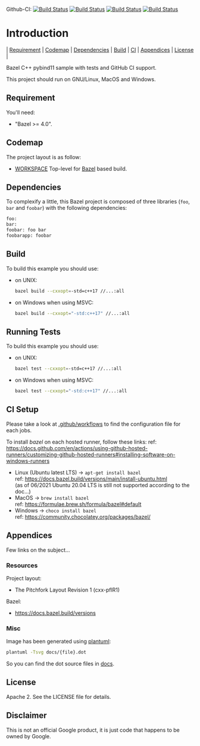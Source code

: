 Github-CI:
[![Build Status][amd64_linux_status]][amd64_linux_link]
[![Build Status][amd64_macos_status]][amd64_macos_link]
[![Build Status][amd64_windows_status]][amd64_windows_link]
[![Build Status][amd64_docker_status]][amd64_docker_link]

[amd64_linux_status]: https://github.com/Mizux/bazel-pybind11/actions/workflows/amd64_linux.yml/badge.svg
[amd64_linux_link]: https://github.com/Mizux/bazel-pybind11/actions/workflows/amd64_linux.yml
[amd64_macos_status]: https://github.com/Mizux/bazel-pybind11/actions/workflows/amd64_macos.yml/badge.svg
[amd64_macos_link]: https://github.com/Mizux/bazel-pybind11/actions/workflows/amd64_macos.yml
[amd64_windows_status]: https://github.com/Mizux/bazel-pybind11/actions/workflows/amd64_windows.yml/badge.svg
[amd64_windows_link]: https://github.com/Mizux/bazel-pybind11/actions/workflows/amd64_windows.yml
[amd64_docker_status]: https://github.com/Mizux/bazel-pybind11/actions/workflows/amd64_docker.yml/badge.svg
[amd64_docker_link]: https://github.com/Mizux/bazel-pybind11/actions/workflows/amd64_docker.yml

# Introduction
<nav for="project"> |
<a href="#requirement">Requirement</a> |
<a href="#codemap">Codemap</a> |
<a href="#dependencies">Dependencies</a> |
<a href="#build">Build</a> |
<a href="ci/README.md">CI</a> |
<a href="#appendices">Appendices</a> |
<a href="#license">License</a> |
</nav>

Bazel C++ pybind11 sample with tests and GitHub CI support.

This project should run on GNU/Linux, MacOS and Windows.

## Requirement
You'll need:

* "Bazel >= 4.0".

## Codemap
The project layout is as follow:

* [WORKSPACE](WORKSPACE) Top-level for [Bazel](https://bazel.build) based build.

## Dependencies
To complexify a little, this Bazel project is composed of three libraries (`foo`, `bar` and `foobar`)
with the following dependencies:

```sh
foo:
bar:
foobar: foo bar
foobarapp: foobar
```

## Build
To build this example you should use:

* on UNIX:
  ```sh
  bazel build --cxxopt=-std=c++17 //...:all
  ```

* on Windows when using MSVC:
  ```sh
  bazel build --cxxopt="-std:c++17" //...:all
  ```

## Running Tests
To build this example you should use:

* on UNIX:
  ```sh
  bazel test --cxxopt=-std=c++17 //...:all
  ```

* on Windows when using MSVC:
  ```sh
  bazel test --cxxopt="-std:c++17" //...:all
  ```

## CI Setup
Please take a look at [.github/workflows](.github/workflows) to find the configuration file for each jobs.

To install *bazel* on each hosted runner, follow these links:
ref: https://docs.github.com/en/actions/using-github-hosted-runners/customizing-github-hosted-runners#installing-software-on-windows-runners

* Linux (Ubuntu latest LTS) -> `apt-get install bazel`<br>
  ref: https://docs.bazel.build/versions/main/install-ubuntu.html<br>
  (as of 06/2021 Ubuntu 20.04 LTS is still not supported according to the doc...)
* MacOS -> `brew install bazel`<br>
  ref: https://formulae.brew.sh/formula/bazel#default
* Windows -> `choco install bazel`<br>
  ref: https://community.chocolatey.org/packages/bazel/

## Appendices
Few links on the subject...

### Resources
Project layout:
* The Pitchfork Layout Revision 1 (cxx-pflR1)

Bazel:
* https://docs.bazel.build/versions

### Misc
Image has been generated using [plantuml](http://plantuml.com/):
```bash
plantuml -Tsvg docs/{file}.dot
```
So you can find the dot source files in [docs](docs).

## License
Apache 2. See the LICENSE file for details.

## Disclaimer
This is not an official Google product, it is just code that happens to be
owned by Google.

